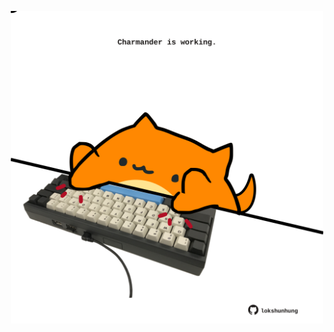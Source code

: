 <!-- built at 15/10/2025, 12:00:33 UTC -->
<p align="center">
  <img width="500" height="500" src="./ReadmeImage.svg">
</p>
